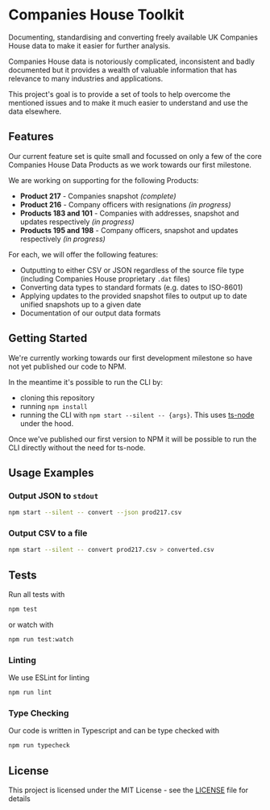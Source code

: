 # Companies House Toolkit

Documenting, standardising and converting freely available UK Companies House data to make it easier for further analysis.

Companies House data is notoriously complicated, inconsistent and badly documented but it provides a wealth of valuable information that has relevance to many industries and applications.

This project's goal is to provide a set of tools to help overcome the mentioned issues and to make it much easier to understand and use the data elsewhere.

## Features

Our current feature set is quite small and focussed on only a few of the core Companies House Data Products as we work towards our first milestone.

We are working on supporting for the following Products:

- **Product 217** - Companies snapshot *(complete)*
- **Product 216** - Company officers with resignations *(in progress)*
- **Products 183 and 101** - Companies with addresses, snapshot and updates respectively *(in progress)*
- **Products 195 and 198** - Company officers, snapshot and updates respectively *(in progress)*

For each, we will offer the following features:

- Outputting to either CSV or JSON regardless of the source file type (including Companies House proprietary `.dat` files)
- Converting data types to standard formats (e.g. dates to ISO-8601)
- Applying updates to the provided snapshot files to output up to date unified snapshots up to a given date
- Documentation of our output data formats

## Getting Started

We're currently working towards our first development milestone so have not yet published our code to NPM.

In the meantime it's possible to run the CLI by:

- cloning this repository
- running `npm install`
- running the CLI with `npm start --silent -- {args}`. This uses [ts-node](https://www.npmjs.com/package/ts-node) under the hood.

Once we've published our first version to NPM it will be possible to run the CLI directly without the need for ts-node.

## Usage Examples

### Output JSON to `stdout`

```bash
npm start --silent -- convert --json prod217.csv
```

### Output CSV to a file

```bash
npm start --silent -- convert prod217.csv > converted.csv
```


## Tests

Run all tests with

```bash
npm test
```

or watch with 

```bash
npm run test:watch
```

### Linting

We use ESLint for linting

```bash
npm run lint
```

### Type Checking

Our code is written in Typescript and can be type checked with

```bash
npm run typecheck
```

## License

This project is licensed under the MIT License - see the [LICENSE](LICENSE) file for details
